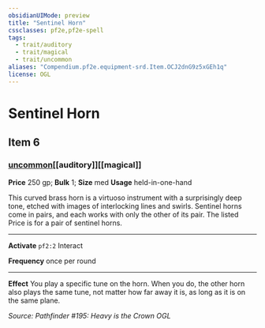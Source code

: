 ```yaml
---
obsidianUIMode: preview
title: "Sentinel Horn"
cssclasses: pf2e,pf2e-spell
tags:
  - trait/auditory
  - trait/magical
  - trait/uncommon
aliases: "Compendium.pf2e.equipment-srd.Item.OCJ2dnG9z5xGEh1q"
license: OGL
---
```

# Sentinel Horn
## Item 6
### [uncommon](uncommon "Uncommon Rarity Trait")[[auditory]][[magical]]


**Price** 250 gp; 
**Bulk** 1; **Size** med
**Usage** held-in-one-hand

This curved brass horn is a virtuoso instrument with a surprisingly deep tone, etched with images of interlocking lines and swirls. Sentinel horns come in pairs, and each works with only the other of its pair. The listed Price is for a pair of sentinel horns.

* * *

**Activate** `pf2:2` Interact

**Frequency** once per round

* * *

**Effect** You play a specific tune on the horn. When you do, the other horn also plays the same tune, not matter how far away it is, as long as it is on the same plane.

*Source: Pathfinder #195: Heavy is the Crown*
*OGL*